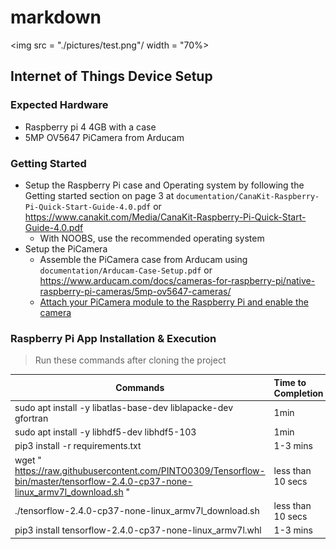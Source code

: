 # markdown
<img src = "./pictures/test.png"/ width = "70%>

## Internet of Things Device Setup

### Expected Hardware
- Raspberry pi 4 4GB with a case
- 5MP OV5647 PiCamera from Arducam

### Getting Started
- Setup the Raspberry Pi case and Operating system by following the Getting started section on page 3 at  `documentation/CanaKit-Raspberry-Pi-Quick-Start-Guide-4.0.pdf`
or <a> https://www.canakit.com/Media/CanaKit-Raspberry-Pi-Quick-Start-Guide-4.0.pdf </a>
   - With NOOBS, use the recommended operating system
- Setup the PiCamera
   - Assemble the PiCamera case from Arducam using `documentation/Arducam-Case-Setup.pdf` or 
<a> https://www.arducam.com/docs/cameras-for-raspberry-pi/native-raspberry-pi-cameras/5mp-ov5647-cameras/ </a>
   - <a href = https://projects.raspberrypi.org/en/projects/getting-started-with-picamera> Attach your PiCamera module to the Raspberry Pi and enable the camera </a>
    
    
### Raspberry Pi App Installation & Execution
>Run these commands after cloning the project

Commands| Time to Completion 
---|:------------------
sudo apt install -y libatlas-base-dev liblapacke-dev gfortran|    1min     
sudo apt install -y libhdf5-dev libhdf5-103 |      1min       
pip3 install -r requirements.txt  |   1-3 mins  
wget "<a> https://raw.githubusercontent.com/PINTO0309/Tensorflow-bin/master/tensorflow-2.4.0-cp37-none-linux_armv7l_download.sh </a>"   |   less than 10 secs    
 ./tensorflow-2.4.0-cp37-none-linux_armv7l_download.sh  |   less than 10 secs   
pip3 install tensorflow-2.4.0-cp37-none-linux_armv7l.whl  |   1-3 mins



